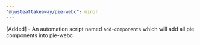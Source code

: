 ```yaml
---
"@justeattakeaway/pie-webc": minor
---
```


[Added] - An automation script named `add-components` which will add all pie components into pie-webc
